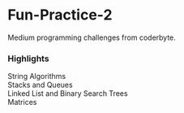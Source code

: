 # Fun-Practice-2
Medium programming challenges from coderbyte.  
  
### Highlights ###  
String Algorithms  
Stacks and Queues  
Linked List and Binary Search Trees  
Matrices  
